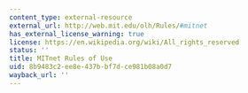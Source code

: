 ```yaml
---
content_type: external-resource
external_url: http://web.mit.edu/olh/Rules/#mitnet
has_external_license_warning: true
license: https://en.wikipedia.org/wiki/All_rights_reserved
status: ''
title: MITnet Rules of Use
uid: 8b9483c2-ee8e-437b-bf7d-ce981b08a0d7
wayback_url: ''
---
```

